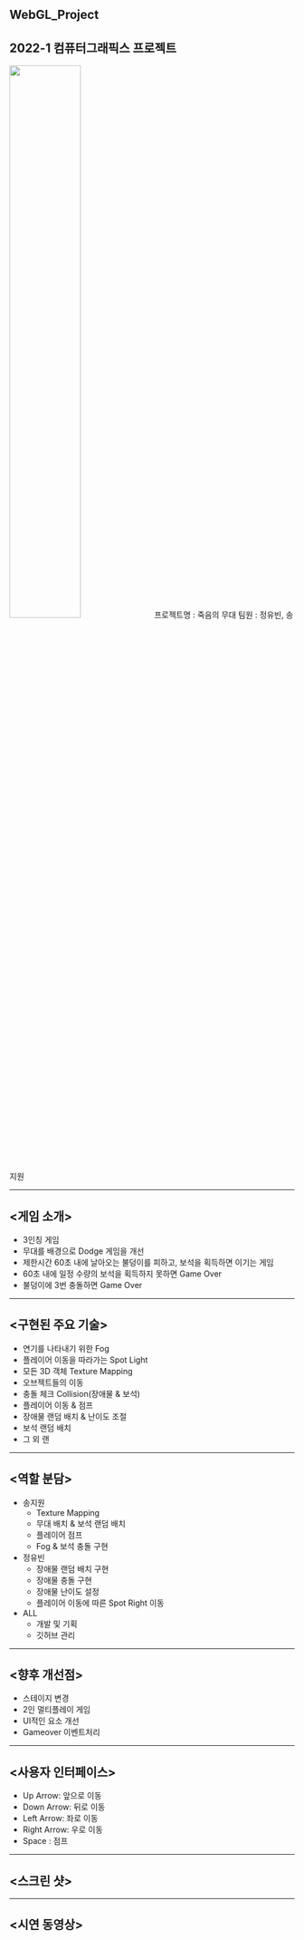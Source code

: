 ## WebGL_Project
## 2022-1 컴퓨터그래픽스 프로젝트   
<img src="https://user-images.githubusercontent.com/92451281/171985349-8732d85e-806d-44f0-a963-523ee7579c38.png" width ="50%" height="50%">
프로젝트명 : 죽음의 무대   
팀원 : 정유빈, 송지원   

---
## <게임 소개>
* 3인칭 게임
* 무대를 배경으로 Dodge 게임을 개선
* 제한시간 60초 내에 날아오는 불덩이를 피하고, 보석을 획득하면 이기는 게임
* 60초 내에 일정 수량의 보석을 획득하지 못하면 Game Over
* 불덩이에 3번 충돌하면 Game Over
---
## <구현된 주요 기술>
* 연기를 나타내기 위한 Fog
* 플레이어 이동을 따라가는 Spot Light
* 모든 3D 객체 Texture Mapping
* 오브젝트들의 이동
* 충돌 체크 Collision(장애물 & 보석)
* 플레이어 이동 & 점프
* 장애물 랜덤 배치 & 난이도 조절
* 보석 랜덤 배치
* 그 외 랜
---
## <역할 분담>
* 송지원
  * Texture Mapping
  * 무대 배치 & 보석 랜덤 배치
  * 플레이어 점프
  * Fog & 보석 충돌 구현
* 정유빈
  * 장애물 랜덤 배치 구현
  * 장애물 충돌 구현
  * 장애물 난이도 설정
  * 플레이어 이동에 따른 Spot Right 이동
* ALL
  * 개발 및 기획
  * 깃허브 관리
---
## <향후 개선점>
* 스테이지 변경
* 2인 멀티플레이 게임
* UI적인 요소 개선
* Gameover 이벤트처리
---
## <사용자 인터페이스>
* Up Arrow: 앞으로 이동
* Down Arrow: 뒤로 이동
* Left Arrow: 좌로 이동
* Right Arrow: 우로 이동
* Space : 점프
---
## <스크린 샷>

---
## <시연 동영상>
